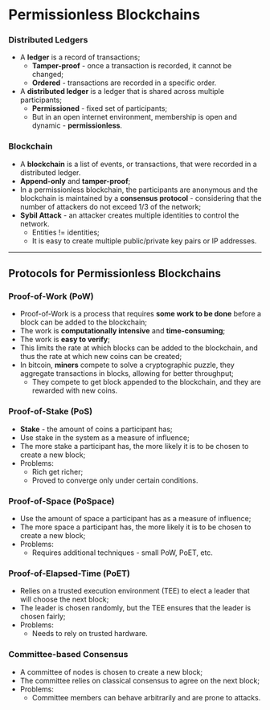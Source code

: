 # Permissionless Blockchains

### Distributed Ledgers

* A **ledger** is a record of transactions;
  * **Tamper-proof** - once a transaction is recorded, it cannot be changed;
  * **Ordered** - transactions are recorded in a specific order.
* A **distributed ledger** is a ledger that is shared across multiple participants;
  * **Permissioned** - fixed set of participants;
  * But in an open internet environment, membership is open and dynamic - **permissionless**.

### Blockchain

* A **blockchain** is a list of events, or transactions, that were recorded in a distributed ledger. 
* **Append-only** and **tamper-proof**;
* In a permissionless blockchain, the participants are anonymous and the blockchain is maintained by a **consensus protocol** - considering that the number of attackers do not exceed 1/3 of the network;
* **Sybil Attack** - an attacker creates multiple identities to control the network.
  * Entities != identities;
  * It is easy to create multiple public/private key pairs or IP addresses.

---

## Protocols for Permissionless Blockchains

### Proof-of-Work (PoW)

* Proof-of-Work is a process that requires **some work to be done** before a block can be added to the blockchain;
* The work is **computationally intensive** and **time-consuming**;
* The work is **easy to verify**;
* This limits the rate at which blocks can be added to the blockchain, and thus the rate at which new coins can be created;
* In bitcoin, **miners** compete to solve a cryptographic puzzle, they aggregate transactions in blocks, allowing for better throughput;
  * They compete to get block appended to the blockchain, and they are rewarded with new coins.

### Proof-of-Stake (PoS)

* **Stake** - the amount of coins a participant has;
* Use stake in the system as a measure of influence;
* The more stake a participant has, the more likely it is to be chosen to create a new block;
* Problems:
  * Rich get richer;
  * Proved to converge only under certain conditions.

### Proof-of-Space (PoSpace)

* Use the amount of space a participant has as a measure of influence;
* The more space a participant has, the more likely it is to be chosen to create a new block;
* Problems:
  * Requires additional techniques - small PoW, PoET, etc.

### Proof-of-Elapsed-Time (PoET)

* Relies on a trusted execution environment (TEE) to elect a leader that will choose the next block;
* The leader is chosen randomly, but the TEE ensures that the leader is chosen fairly;
* Problems:
  * Needs to rely on trusted hardware.

### Committee-based Consensus

* A committee of nodes is chosen to create a new block;
* The committee relies on classical consensus to agree on the next block;
* Problems:
  * Committee members can behave arbitrarily and are prone to attacks.
